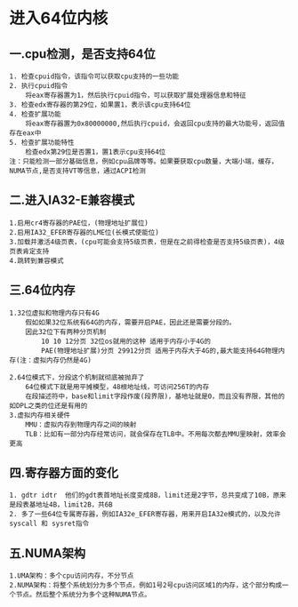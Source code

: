 # 进入64位内核
## 一.cpu检测，是否支持64位
    1. 检查cpuid指令，该指令可以获取cpu支持的一些功能
    2. 执行cpuid指令
        将eax寄存器置为1，然后执行cpuid指令，可以获取扩展处理器信息和特征
    3. 检查edx寄存器的第29位，如果置1，表示该cpu支持64位
    4. 检查扩展功能
        将eax寄存器置为0x80000000,然后执行cpuid，会返回cpu支持的最大功能号，返回值存在eax中
    5. 检查扩展功能特性
        检查edx第29位是否置1，置1表示cpu支持64位
    注：只能检测一部分基础信息，例如cpu品牌等等。如果要获取cpu数量，大端小端，缓存，NUMA节点,是否支持VT等信息，通过ACPI检测

## 二.进入IA32-E兼容模式
    1.启用cr4寄存器的PAE位，(物理地址扩展位)
    2.启用IA32_EFER寄存器的LME位(长模式使能位)
    3.加载并激活4级页表，(cpu可能会支持5级页表，但是在之前得检查是否支持5级页表)，4级页表肯定支持
    4.跳转到兼容模式

## 三.64位内存
    1.32位虚拟和物理内存只有4G
        假如如果32位系统有64G的内存，需要开启PAE，因此还是需要分段的。
        因此32位下有两种分页机制
            10 10 12分页 32位os就用的这种 适用于内存小于4G的
            PAE(物理地址扩展)分页 29912分页 适用于内存大于4G的,最大能支持64G物理内存(注：虚拟内存仍然是4G)

    2.64位模式下，分段这个机制就彻底被抛弃了
        64位模式下就是用平摊模型，48根地址线，可访问256T的内存
        在段描述符中，base和limit字段作废(段界限)，基地址就是0，而且没有界限，其他的如DPL之类的位还是有用的
    3.虚拟内存相关硬件
        MMU：虚拟内存到物理内存之间的映射
        TLB：比如有一部分内存经常访问，就会保存在TLB中。不用每次都去MMU里映射，效率会更高

## 四.寄存器方面的变化
    1. gdtr idtr  他们的gdt表首地址长度变成8B，limit还是2字节，总共变成了10B，原来是段表基地址4B，limit2B，共6B
    2. 多了一些64位专属寄存器，例如IA32e_EFER寄存器，用来开启IA32e模式的，以及允许syscall 和 sysret指令

## 五.NUMA架构
    1.UMA架构：多个cpu访问内存，不分节点
    2.NUMA架构：将整个系统划分为多个节点，例如1号2号cpu访问区域1的内存，这个部分构成一个节点。然后整个系统分为多个这种NUMA节点。